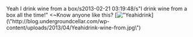 Yeah I drink wine from a box/s2013-02-21 03:19:48/s\"I drink wine from a box all the time!\" <~Know anyone like this? [![\"Yeahidrink](\"http://blog.undergroundcellar.com/wp-content/uploads/2013/04/Yeahidrink-wine-from.jpg\")](\"http://blog.undergroundcellar.com/wp-content/uploads/2013/04/Yeahidrink-wine-from.jpg\")